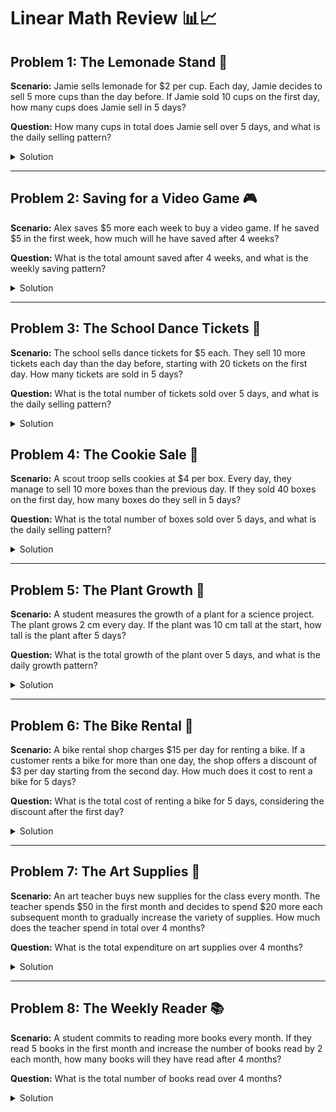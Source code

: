 # Linear Math Review 📊📈

## Problem 1: The Lemonade Stand 🍋

**Scenario:** Jamie sells lemonade for $2 per cup. Each day, Jamie decides to sell 5 more cups than the day before. If Jamie sold 10 cups on the first day, how many cups does Jamie sell in 5 days?

**Question:** How many cups in total does Jamie sell over 5 days, and what is the daily selling pattern?

<details>
<summary>Solution</summary>
<pre><code>
**Linear Formula:** `Cups = 10 + 5 * (Day - 1)`

- **Day 1:** 10 cups
- **Day 2:** 15 cups
- **Day 3:** 20 cups
- **Day 4:** 25 cups
- **Day 5:** 30 cups

**Total Cups Sold:** 10 + 15 + 20 + 25 + 30 = 100 cups

**Answer:** Jamie sells a total of 100 cups over 5 days. The formula for the number of cups sold each day is `Cups = 10 + 5 * (Day - 1)`.
</code></pre>
</details>

---

## Problem 2: Saving for a Video Game 🎮

**Scenario:** Alex saves $5 more each week to buy a video game. If he saved $5 in the first week, how much will he have saved after 4 weeks?

**Question:** What is the total amount saved after 4 weeks, and what is the weekly saving pattern?

<details>
<summary>Solution</summary>
<pre><code>

**Linear Formula:** `Savings = 5 + 5 * (Week - 1)`

- **Week 1:** $5
- **Week 2:** $10
- **Week 3:** $15
- **Week 4:** $20

**Total Savings:** $5 + $10 + $15 + $20 = $50

**Answer:** Alex saves a total of $50 after 4 weeks. The formula for the amount saved each week is `Savings = 5 + 5 * (Week - 1)`.
</code></pre>

</details>

---

## Problem 3: The School Dance Tickets 💃

**Scenario:** The school sells dance tickets for $5 each. They sell 10 more tickets each day than the day before, starting with 20 tickets on the first day. How many tickets are sold in 5 days?

**Question:** What is the total number of tickets sold over 5 days, and what is the daily selling pattern?

<details>
<summary>Solution</summary>
<pre><code>

**Linear Formula:** `Tickets = 20 + 10 * (Day - 1)`

- **Day 1:** 20 tickets
- **Day 2:** 30 tickets
- **Day 3:** 40 tickets
- **Day 4:** 50 tickets
- **Day 5:** 60 tickets

**Total Tickets Sold:** 20 + 30 + 40 + 50 + 60 = 200 tickets

**Answer:** The school sells a total of 200 tickets over 5 days. The formula for the number of tickets sold each day is `Tickets = 20 + 10 * (Day - 1)`.
</code></pre>

</details>

## Problem 4: The Cookie Sale 🍪

**Scenario:** A scout troop sells cookies at $4 per box. Every day, they manage to sell 10 more boxes than the previous day. If they sold 40 boxes on the first day, how many boxes do they sell in 5 days?

**Question:** What is the total number of boxes sold over 5 days, and what is the daily selling pattern?

<details>
<summary>Solution</summary>
<pre><code>

**Linear Formula:** `Boxes = 40 + 10 * (Day - 1)`

- **Day 1:** 40 boxes
- **Day 2:** 50 boxes
- **Day 3:** 60 boxes
- **Day 4:** 70 boxes
- **Day 5:** 80 boxes

**Total Boxes Sold:** 40 + 50 + 60 + 70 + 80 = 300 boxes

**Answer:** The scout troop sells a total of 300 boxes over 5 days. The formula for the number of boxes sold each day is `Boxes = 40 + 10 * (Day - 1)`.
</code></pre>

</details>

---

## Problem 5: The Plant Growth 🌱

**Scenario:** A student measures the growth of a plant for a science project. The plant grows 2 cm every day. If the plant was 10 cm tall at the start, how tall is the plant after 5 days?

**Question:** What is the total growth of the plant over 5 days, and what is the daily growth pattern?

<details>
<summary>Solution</summary>
<pre><code>

**Linear Formula:** `Height = 10 + 2 * (Day)`

- **After 5 Days:** The plant is 10 cm + (2 cm/day * 5 days) = 20 cm tall.

**Answer:** The plant is 20 cm tall after 5 days. The formula for the plant's height each day is `Height = 10 + 2 * (Day)`.
</code></pre>

</details>

---

## Problem 6: The Bike Rental 🚴

**Scenario:** A bike rental shop charges $15 per day for renting a bike. If a customer rents a bike for more than one day, the shop offers a discount of $3 per day starting from the second day. How much does it cost to rent a bike for 5 days?

**Question:** What is the total cost of renting a bike for 5 days, considering the discount after the first day?

<details>
<summary>Solution</summary>
<pre><code>

**Cost Calculation:** 
- **Day 1:** $15
- **Day 2 to Day 5:** $12 per day

**Total Cost:** $15 + (4 days * $12) = $63

**Answer:** It costs $63 to rent a bike for 5 days. The discount applies from the second day onwards, making the daily cost $12 after the first day.
</code></pre>

</details>

---

## Problem 7: The Art Supplies 🎨

**Scenario:** An art teacher buys new supplies for the class every month. The teacher spends $50 in the first month and decides to spend $20 more each subsequent month to gradually increase the variety of supplies. How much does the teacher spend in total over 4 months?

**Question:** What is the total expenditure on art supplies over 4 months?

<details>
<summary>Solution</summary>
<pre><code>

**Linear Formula:** `Expenditure = 50 + 20 * (Month - 1)`

- **Total Expenditure:** $50 (Month 1) + $70 (Month 2) + $90 (Month 3) + $110 (Month 4) = $320

**Answer:** The teacher spends a total of $320 on art supplies over 4 months. The formula for the expenditure each month is `Expenditure = 50 + 20 * (Month - 1)`.
</code></pre>

</details>

---

## Problem 8: The Weekly Reader 📚

**Scenario:** A student commits to reading more books every month. If they read 5 books in the first month and increase the number of books read by 2 each month, how many books will they have read after 4 months?

**Question:** What is the total number of books read over 4 months?

<details>
<summary>Solution</summary>
<pre><code>

**Linear Formula:** `Books = 5 + 2 * (Month - 1)`

- **Total Books Read:** 5 (Month 1) + 7 (Month 2) + 9 (Month 3) + 11 (Month 4) = 32 books

**Answer:** The student reads a total of 32 books over 4 months. The formula for the number of books read each month is `Books = 5 + 2 * (Month - 1)`.
</code></pre>

</details>

